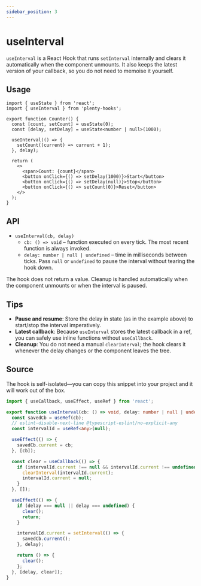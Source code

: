 ```yaml
---
sidebar_position: 3
---
```


# useInterval

`useInterval` is a React Hook that runs `setInterval` internally and clears it automatically when the component unmounts. It also keeps the latest version of your callback, so you do not need to memoise it yourself.

## Usage

```tsx title="Counter.tsx"
import { useState } from 'react';
import { useInterval } from 'plenty-hooks';

export function Counter() {
  const [count, setCount] = useState(0);
  const [delay, setDelay] = useState<number | null>(1000);

  useInterval(() => {
    setCount((current) => current + 1);
  }, delay);

  return (
    <>
      <span>Count: {count}</span>
      <button onClick={() => setDelay(1000)}>Start</button>
      <button onClick={() => setDelay(null)}>Stop</button>
      <button onClick={() => setCount(0)}>Reset</button>
    </>
  );
}
```

## API

- `useInterval(cb, delay)`
  - `cb: () => void` – function executed on every tick. The most recent function is always invoked.
  - `delay: number | null | undefined` – time in milliseconds between ticks. Pass `null` or `undefined` to pause the interval without tearing the hook down.

The hook does not return a value. Cleanup is handled automatically when the component unmounts or when the interval is paused.

## Tips

- **Pause and resume**: Store the delay in state (as in the example above) to start/stop the interval imperatively.
- **Latest callback**: Because `useInterval` stores the latest callback in a ref, you can safely use inline functions without `useCallback`.
- **Cleanup**: You do not need a manual `clearInterval`; the hook clears it whenever the delay changes or the component leaves the tree.

## Source

The hook is self-isolated—you can copy this snippet into your project and it will work out of the box.

```ts
import { useCallback, useEffect, useRef } from 'react';

export function useInterval(cb: () => void, delay: number | null | undefined) {
  const savedCb = useRef(cb);
  // eslint-disable-next-line @typescript-eslint/no-explicit-any
  const intervalId = useRef<any>(null);

  useEffect(() => {
    savedCb.current = cb;
  }, [cb]);

  const clear = useCallback(() => {
    if (intervalId.current !== null && intervalId.current !== undefined) {
      clearInterval(intervalId.current);
      intervalId.current = null;
    }
  }, []);

  useEffect(() => {
    if (delay === null || delay === undefined) {
      clear();
      return;
    }

    intervalId.current = setInterval(() => {
      savedCb.current();
    }, delay);

    return () => {
      clear();
    };
  }, [delay, clear]);
}
```
